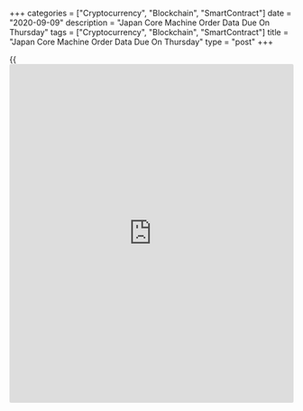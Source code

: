 +++
categories = ["Cryptocurrency", "Blockchain", "SmartContract"]
date = "2020-09-09"
description = "Japan Core Machine Order Data Due On Thursday"
tags = ["Cryptocurrency", "Blockchain", "SmartContract"]
title = "Japan Core Machine Order Data Due On Thursday"
type = "post"
+++

{{<iframe id="large-banner" src="https://www.bounty.group/#slide=14.0" width="100%" height="600" scrolling="no" style="border: 0px solid rgb(216, 221, 230); border-radius: 3px;">}}

Japan will on Thursday release July numbers for core machine orders,
highlighting a light day for Asia-Pacific economic activity.

Machine orders are predicted to have risen 1.9 percent on month and
tumbled 18.3 percent on year after sinking 7.6 percent on month and 22.5
percent on year in June.

New Zealand will provide August data for electronic retail card
spending; in July, it was up 1.2 percent on month and 11.4 percent on
year.

Australia will see September's inflation forecast from the Melbourne
Institute; in August, the inflation rate was pegged at 3.3 percent.

The Philippines will release July numbers for imports, exports and trade
balance. In June, imports were down 24.5 percent on year and exports
dropped 13.3 percent for a trade deficit of $1.303 billion.

For comments and feedback [contact](https://www.playgroundfx.com/contact/): editorial@rtt[news](https://www.letsplayfx.com/blog/forex-news-website/).com

[Economic News][1]

 **What parts of the world are seeing the best (and worst) economic
performances lately? Click[here][2] to check out our [Econ Scorecard][2]
and find out! See up-to-the-moment [ranking](https://www.playgroundfx.com/blog/crypto-exchange-ranking/)s for the best and worst
performers in [GDP][3], [unemployment rate][4], [inflation][2] and much
more.**

   1. www.rtt[news](https://www.letsplayfx.com/blog/forex-news-website/).com/Content/EconomicNews.aspx
   2. www.rtt[news](https://www.letsplayfx.com/blog/forex-news-website/).com/economic-scorecard/world-rank/CPI/highest-performance.aspx
   3. www.rtt[news](https://www.letsplayfx.com/blog/forex-news-website/).com/economic-scorecard/world-rank/GDP/highest-performance.aspx
   4. www.rtt[news](https://www.letsplayfx.com/blog/forex-news-website/).com/economic-scorecard/world-rank/unemployment-rate/lowest-performance.aspx